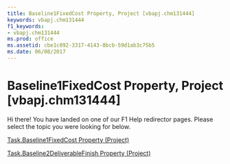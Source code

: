 ```yaml
---
title: Baseline1FixedCost Property, Project [vbapj.chm131444]
keywords: vbapj.chm131444
f1_keywords:
- vbapj.chm131444
ms.prod: office
ms.assetid: cbe1c092-3317-4143-8bcb-59d1ab3c75b5
ms.date: 06/08/2017
---
```



# Baseline1FixedCost Property, Project [vbapj.chm131444]

Hi there! You have landed on one of our F1 Help redirector pages. Please select the topic you were looking for below.

[Task.Baseline1FixedCost Property (Project)](http://msdn.microsoft.com/library/a4d9f213-b806-b16e-22d9-03167fd733e1%28Office.15%29.aspx)

[Task.Baseline2DeliverableFinish Property (Project)](http://msdn.microsoft.com/library/3684f5a9-fe99-99b9-3a76-c1f17def82b1%28Office.15%29.aspx)


